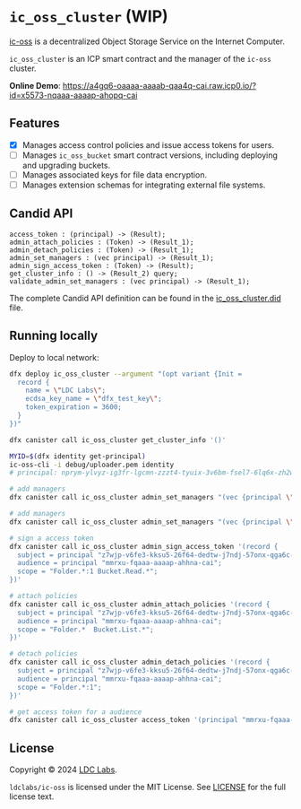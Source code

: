 # `ic_oss_cluster` (WIP)

[ic-oss](https://github.com/ldclabs/ic-oss) is a decentralized Object Storage Service on the Internet Computer.

`ic_oss_cluster` is an ICP smart contract and the manager of the `ic-oss` cluster.

**Online Demo**: https://a4gq6-oaaaa-aaaab-qaa4q-cai.raw.icp0.io/?id=x5573-nqaaa-aaaap-ahopq-cai

## Features

- [x] Manages access control policies and issue access tokens for users.
- [ ] Manages `ic_oss_bucket` smart contract versions, including deploying and upgrading buckets.
- [ ] Manages associated keys for file data encryption.
- [ ] Manages extension schemas for integrating external file systems.

## Candid API

```shell
access_token : (principal) -> (Result);
admin_attach_policies : (Token) -> (Result_1);
admin_detach_policies : (Token) -> (Result_1);
admin_set_managers : (vec principal) -> (Result_1);
admin_sign_access_token : (Token) -> (Result);
get_cluster_info : () -> (Result_2) query;
validate_admin_set_managers : (vec principal) -> (Result_1);
```

The complete Candid API definition can be found in the [ic_oss_cluster.did](https://github.com/ldclabs/ic-oss/tree/main/src/ic_oss_bucket/ic_oss_cluster.did) file.

## Running locally

Deploy to local network:
```bash
dfx deploy ic_oss_cluster --argument "(opt variant {Init =
  record {
    name = \"LDC Labs\";
    ecdsa_key_name = \"dfx_test_key\";
    token_expiration = 3600;
  }
})"

dfx canister call ic_oss_cluster get_cluster_info '()'

MYID=$(dfx identity get-principal)
ic-oss-cli -i debug/uploader.pem identity
# principal: nprym-ylvyz-ig3fr-lgcmn-zzzt4-tyuix-3v6bm-fsel7-6lq6x-zh2w7-zqe

# add managers
dfx canister call ic_oss_cluster admin_set_managers "(vec {principal \"$MYID\"; principal \"nprym-ylvyz-ig3fr-lgcmn-zzzt4-tyuix-3v6bm-fsel7-6lq6x-zh2w7-zqe\"})"

# add managers
dfx canister call ic_oss_cluster admin_set_managers "(vec {principal \"$MYID\"})"

# sign a access token
dfx canister call ic_oss_cluster admin_sign_access_token '(record {
  subject = principal "z7wjp-v6fe3-kksu5-26f64-dedtw-j7ndj-57onx-qga6c-et5e3-njx53-tae";
  audience = principal "mmrxu-fqaaa-aaaap-ahhna-cai";
  scope = "Folder.*:1 Bucket.Read.*";
})'

# attach policies
dfx canister call ic_oss_cluster admin_attach_policies '(record {
  subject = principal "z7wjp-v6fe3-kksu5-26f64-dedtw-j7ndj-57onx-qga6c-et5e3-njx53-tae";
  audience = principal "mmrxu-fqaaa-aaaap-ahhna-cai";
  scope = "Folder.*  Bucket.List.*";
})'

# detach policies
dfx canister call ic_oss_cluster admin_detach_policies '(record {
  subject = principal "z7wjp-v6fe3-kksu5-26f64-dedtw-j7ndj-57onx-qga6c-et5e3-njx53-tae";
  audience = principal "mmrxu-fqaaa-aaaap-ahhna-cai";
  scope = "Folder.*:1";
})'

# get access token for a audience
dfx canister call ic_oss_cluster access_token '(principal "mmrxu-fqaaa-aaaap-ahhna-cai")'
```

## License
Copyright © 2024 [LDC Labs](https://github.com/ldclabs).

`ldclabs/ic-oss` is licensed under the MIT License. See [LICENSE](../../LICENSE-MIT) for the full license text.